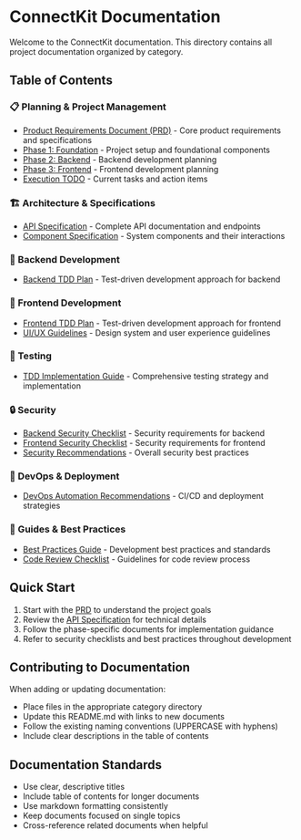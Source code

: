 # ConnectKit Documentation

Welcome to the ConnectKit documentation. This directory contains all project documentation organized by category.

## Table of Contents

### 📋 Planning & Project Management
- [Product Requirements Document (PRD)](planning/PRD-CONNECTKIT.md) - Core product requirements and specifications
- [Phase 1: Foundation](planning/PHASE-1-FOUNDATION.md) - Project setup and foundational components
- [Phase 2: Backend](planning/PHASE-2-BACKEND.md) - Backend development planning
- [Phase 3: Frontend](planning/PHASE-3-FRONTEND.md) - Frontend development planning
- [Execution TODO](planning/EXECUTION-TODO.md) - Current tasks and action items

### 🏗️ Architecture & Specifications
- [API Specification](architecture/API-SPECIFICATION.md) - Complete API documentation and endpoints
- [Component Specification](architecture/COMPONENT-SPECIFICATION.md) - System components and their interactions

### 🔧 Backend Development
- [Backend TDD Plan](backend/BACKEND-TDD-PLAN.md) - Test-driven development approach for backend

### 🎨 Frontend Development
- [Frontend TDD Plan](frontend/FRONTEND-TDD-PLAN.md) - Test-driven development approach for frontend
- [UI/UX Guidelines](frontend/UI-UX-GUIDELINES.md) - Design system and user experience guidelines

### 🧪 Testing
- [TDD Implementation Guide](testing/TDD-IMPLEMENTATION-GUIDE.md) - Comprehensive testing strategy and implementation

### 🔒 Security
- [Backend Security Checklist](security/BACKEND-SECURITY-CHECKLIST.md) - Security requirements for backend
- [Frontend Security Checklist](security/FRONTEND-SECURITY-CHECKLIST.md) - Security requirements for frontend
- [Security Recommendations](security/SECURITY-RECOMMENDATIONS.md) - Overall security best practices

### 🚀 DevOps & Deployment
- [DevOps Automation Recommendations](devops/DEVOPS-AUTOMATION-RECOMMENDATIONS.md) - CI/CD and deployment strategies

### 📖 Guides & Best Practices
- [Best Practices Guide](guides/BEST-PRACTICES-GUIDE.md) - Development best practices and standards
- [Code Review Checklist](guides/CODE-REVIEW-CHECKLIST.md) - Guidelines for code review process

## Quick Start

1. Start with the [PRD](planning/PRD-CONNECTKIT.md) to understand the project goals
2. Review the [API Specification](architecture/API-SPECIFICATION.md) for technical details
3. Follow the phase-specific documents for implementation guidance
4. Refer to security checklists and best practices throughout development

## Contributing to Documentation

When adding or updating documentation:
- Place files in the appropriate category directory
- Update this README.md with links to new documents
- Follow the existing naming conventions (UPPERCASE with hyphens)
- Include clear descriptions in the table of contents

## Documentation Standards

- Use clear, descriptive titles
- Include table of contents for longer documents
- Use markdown formatting consistently
- Keep documents focused on single topics
- Cross-reference related documents when helpful